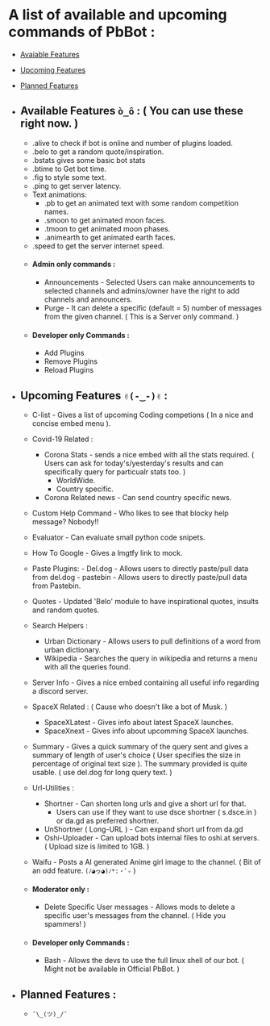 # A list of available and upcoming commands of PbBot :
- [Avaiable Features](https://github.com/ayushk780/PB-Discord-Bot/tree/master/PbBot#available-features-%C3%B2_%C3%B4---you-can-use-these-right-now-)
- [Upcoming Features](https://github.com/ayushk780/PB-Discord-Bot/blob/master/PbBot/README.md#upcoming-features--%E2%80%BF--)
- [Planned Features](https://github.com/ayushk780/PB-Discord-Bot/blob/master/PbBot/README.md#planned-features-)
- ## Available Features `ò_ô` : ( You can use these right now. )
    - .alive to check if bot is online and number of plugins loaded.
    - .belo to get a random quote/inspiration.
    - .bstats gives some basic bot stats
    - .btime to Get bot time.
    - .fig to style some text.
    - .ping to get server latency.
    - Text animations:
        - .pb to get an animated text with some random competition names.
        - .smoon to get animated moon faces.
        - .tmoon to get animated moon phases.
        - .animearth to get animated earth faces.
    - .speed to get the server internet speed.
    - #### Admin only commands :
        - Announcements - Selected Users can make announcements to selected channels and admins/owner have the right to add channels and announcers.
        - Purge - It can delete a specific (default = 5) number of messages from the given channel. ( This is a Server only command. )
    - #### Developer only Commands :
        - Add Plugins
        - Remove Plugins
        - Reload Plugins


- ## Upcoming Features `✌(-‿-)✌` :
    - C-list - Gives a list of upcoming Coding competions ( In a nice and concise embed menu ).
    - Covid-19 Related :                     
        - Corona Stats - sends a nice embed with all the stats required.
        ( Users can ask for today's/yesterday's results and can specifically query for particualr stats too. )
            - WorldWide.
            - Country specific.
        - Corona Related news - Can send country specific news.
    - Custom Help Command - Who likes to see that blocky help message? Nobody!!
    - Evaluator - Can evaluate small python code snipets.
    - How To Google - Gives a lmgtfy link to mock.
    - Paste Plugins:
            - Del.dog - Allows users to directly paste/pull data from del.dog
            - pastebin - Allows users to directly paste/pull data from Pastebin.
    - Quotes - Updated 'Belo' module to have inspirational quotes, insults and random quotes.
    - Search Helpers :
        - Urban Dictionary - Allows users to pull definitions of a word from urban dictionary.
        - Wikipedia - Searches the query in wikipedia and returns a menu with all the queries found.
    - Server Info - Gives a nice embed containing all useful info regarding a discord server.
    - SpaceX Related : ( Cause who doesn't like a bot of Musk. )
        - SpaceXLatest - Gives info about latest SpaceX launches.
        - SpaceXnext - Gives info about upcomming SpaceX launches.
    - Summary - Gives a quick summary of the query sent and gives a summary of length of user's choice ( User specifies the size in percentage of original text size ). The summary provided is quite usable. ( use del.dog for long query text. )
    - Url-Utilities :
        - Shortner - Can shorten long urls and give a short url for that.
            - Users can use if they want to use dsce shortner ( s.dsce.in ) or da.gd as preferred shortner.
        - UnShortner ( Long-URL ) - Can expand short url from da.gd 
        - Oshi-Uploader - Can upload bots internal files to oshi.at servers. ( Upload size is limited to 1GB. )
    - Waifu - Posts a AI generated Anime girl image to the channel. ( Bit of an odd feature. `(ﾉ◕ヮ◕)ﾉ*:・ﾟ✧` )

    - #### Moderator only : 
        - Delete Specific User messages - Allows mods to delete a specific user's messages from the channel. ( Hide you spammers! )
    - #### Developer only Commands :
        - Bash - Allows the devs to use the full linux shell of our bot. ( Might not be available in Official PbBot. )
    
- ## Planned Features :
    - 	`¯\_(ツ)_/¯`
